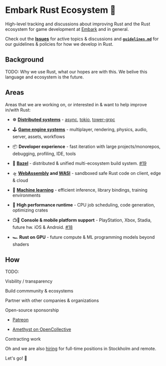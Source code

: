 # Embark Rust Ecosystem 🦀

High-level tracking and discussions about improving Rust and the Rust ecosystem for game development at [Embark](http://embark-studios.com) and in general.

Check out the __[Issues](https://github.com/EmbarkStudios/rust-ecosystem/issues)__ for active topics & discussions and [__`guidelines.md`__](guidelines.md) for our guidelines & policies for how we develop in Rust.

## Background

TODO: Why we use Rust, what our hopes are with this. We belive this language and ecosystem is the future.

## Areas

Areas that we are working on, or interested in & want to help improve in/with Rust:

* ☸ __[Distributed systems](https://areweasyncyet.rs/)__ - [async](https://rust-lang.github.io/async-book/), [tokio](https://tokio.rs/), [tower-grpc](https://github.com/tower-rs/tower-grpc)

* 🕹️ __[Game engine systems](http://arewegameyet.com/)__ - multiplayer, rendering, physics, audio, server, assets, workflows

* 📦 __Developer experience__ - fast iteration with large projects/monorepos, debugging, profiling, IDE, tools

* 🍃 __[Bazel](https://bazel.build/)__ - distributed & unified multi-ecosystem build system. [#19](https://github.com/EmbarkStudios/rust-ecosystem/issues/19)

* 🛸 __[WebAssembly](https://webassembly.org/) and [WASI](https://hacks.mozilla.org/2019/03/standardizing-wasi-a-webassembly-system-interface/)__ - sandboxed safe Rust code on client, edge & cloud

* 🤖 __[Machine learning](http://www.arewelearningyet.com/)__ - efficient inference, library bindings, training environments

* 🚀 __High performance runtime__ - CPU job scheduling, code generation, optimizing crates

* 📺📱 __Console & mobile platform support__ - PlayStation, Xbox, Stadia, future hw. iOS & Android. [#18](https://github.com/EmbarkStudios/rust-ecosystem/issues/18)

* 🏎 __Rust on GPU__ - future compute & ML programming models beyond shaders

## How

TODO:

Visbility / transparency

Build commmunity & ecosystems

Partner with other companies & organizations

Open-source sponsorship

* [Patreon](https://www.patreon.com/embarkstudios/creators)

* [Amethyst on OpenCollective](https://opencollective.com/embarkstudios)

Contracting work

Oh and we are also [hiring](https://www.embark-studios.com/#jobs) for full-time positions in Stockholm and remote.

Let's go! 🚀
